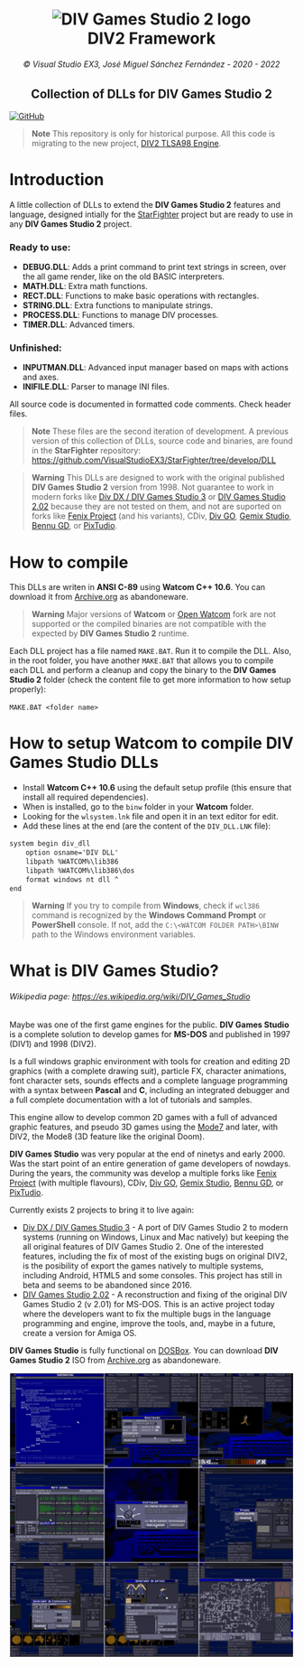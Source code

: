 <h1 align="center">
<img src="https://github.com/VisualStudioEX3/Home/blob/master/pictures/div_games_studio/div2_logo/div2_logo.png" alt="DIV Games Studio 2 logo" width="512" />
<br>
DIV2 Framework</h1>
<h6 align="center">© Visual Studio EX3, José Miguel Sánchez Fernández - 2020 - 2022</h6>
<h2 align="center">Collection of DLLs for DIV Games Studio 2</h2>

[![GitHub](https://img.shields.io/github/license/VisualStudioEX3/DIV2.Format.Exporter?color=yellow)](https://opensource.org/licenses/MIT)

> **Note**
> This repository is only for historical purpose. All this code is migrating to the new project, [DIV2 TLSA98 Engine](https://github.com/VisualStudioEX3/div2-tlsa98-engine).

# Introduction

A little collection of DLLs to extend the **DIV Games Studio 2** features and language, designed intially for the [StarFighter](https://github.com/VisualStudioEX3/StarFighter) project but are ready to use in any **DIV Games Studio 2** project.

### Ready to use:
- **DEBUG.DLL**: Adds a print command to print text strings in screen, over the all game render, like on the old BASIC interpreters.
- **MATH.DLL**: Extra math functions.
- **RECT.DLL**: Functions to make basic operations with rectangles.
- **STRING.DLL**: Extra functions to manipulate strings.
- **PROCESS.DLL**: Functions to manage DIV processes.
- **TIMER.DLL**: Advanced timers.

### Unfinished:
- **INPUTMAN.DLL**: Advanced input manager based on maps with actions and axes.
- **INIFILE.DLL**: Parser to manage INI files.

All source code is documented in formatted code comments. Check header files.

> **Note**
> These files are the second iteration of development. A previous version of this collection of DLLs, source code and binaries, are found in the **StarFighter** repository: https://github.com/VisualStudioEX3/StarFighter/tree/develop/DLL

> **Warning**
> This DLLs are designed to work with the original published **DIV Games Studio 2** version from 1998. Not guarantee to work in modern forks like [Div DX / DIV Games Studio 3](https://github.com/DIVGAMES/DIV-Games-Studio) or [DIV Games Studio 2.02](https://github.com/vii1/DIV) because they are not tested on them, and not are suported on forks like [Fenix Project](https://web.archive.org/web/20071012230137/http://fenix.divsite.net/) (and his variants), CDiv, [Div GO](https://www.divgo.net/), [Gemix Studio](http://www.gemixstudio.com/), [Bennu GD](https://www.bennugd.org/), or [PixTudio](https://pixtudio.org/).

# How to compile
This DLLs are writen in **ANSI C-89** using **Watcom C++ 10.6**. You can download it from [Archive.org](https://archive.org/details/Watcom_C_10.6) as abandoneware. 

> **Warning**
> Major versions of **Watcom** or [Open Watcom](https://github.com/open-watcom/open-watcom-v2) fork are not supported or the compiled binaries are not compatible with the expected by **DIV Games Studio 2** runtime.

Each DLL project has a file named `MAKE.BAT`. Run it to compile the DLL. Also, in the root folder, you have another `MAKE.BAT` that allows you to compile each DLL and perform a cleanup and copy the binary to the **DIV Games Studio 2** folder (check the content file to get more information to how setup properly):

`MAKE.BAT <folder name>`

# How to setup Watcom to compile DIV Games Studio DLLs
- Install **Watcom C++ 10.6** using the default setup profile (this ensure that install all required dependencies).
- When is installed, go to the `binw` folder in your **Watcom** folder.
- Looking for the `wlsystem.lnk` file and open it in an text editor for edit.
- Add these lines at the end (are the content of the `DIV_DLL.LNK` file):

```
system begin div_dll
    option osname='DIV DLL'
    libpath %WATCOM%\lib386 
    libpath %WATCOM%\lib386\dos
    format windows nt dll ^
end
```

> **Warning**
> If you try to compile from **Windows**, check if `wcl386` command is recognized by the **Windows Command Prompt** or **PowerShell** console. If not, add the `C:\<WATCOM FOLDER PATH>\BINW` path to the Windows environment variables.

# What is DIV Games Studio?

###### Wikipedia page: https://es.wikipedia.org/wiki/DIV_Games_Studio

Maybe was one of the first game engines for the public. **DIV Games Studio** is a complete solution to develop games for **MS-DOS** and published in 1997 (DIV1) and 1998 (DIV2). 

Is a full windows graphic environment with tools for creation and editing 2D graphics (with a complete drawing suit), particle FX, character animations, font character sets, sounds effects and a complete language programming with a syntax between **Pascal** and **C**, including an integrated debugger and a full complete documentation with a lot of tutorials and samples. 

This engine allow to develop common 2D games with a full of advanced graphic features, and pseudo 3D games using the [Mode7](https://en.wikipedia.org/wiki/Mode_7) and later, with DIV2, the Mode8 (3D feature like the original Doom).

**DIV Games Studio** was very popular at the end of ninetys and early 2000. Was the start point of an entire generation of game developers of nowdays. During the years, the community was develop a multiple forks like [Fenix Project](https://web.archive.org/web/20071012230137/http://fenix.divsite.net/) (with multiple flavours), CDiv, [Div GO](https://www.divgo.net/), [Gemix Studio](http://www.gemixstudio.com/), [Bennu GD](https://www.bennugd.org/), or [PixTudio](https://pixtudio.org/).

Currently exists 2 projects to bring it to live again:
* [Div DX / DIV Games Studio 3](https://github.com/DIVGAMES/DIV-Games-Studio) - A port of DIV Games Studio 2 to modern systems (running on Windows, Linux and Mac natively) but keeping the all original features of DIV Games Studio 2. One of the interested features, including the fix of most of the existing bugs on original DIV2, is the posibility of export the games natively to multiple systems, including Android, HTML5 and some consoles. This project has still in beta and seems to be abandoned since 2016.
* [DIV Games Studio 2.02](https://github.com/vii1/DIV) - A reconstruction and fixing of the original DIV Games Studio 2 (v 2.01) for MS-DOS. This is an active project today where the developers want to fix the multiple bugs in the language programming and engine, improve the tools, and, maybe in a future, create a version for Amiga OS.

**DIV Games Studio** is fully functional on [DOSBox](https://www.dosbox.com/). You can download **DIV Games Studio 2** ISO from [Archive.org](https://archive.org/details/div-games-studio-2) as abandoneware.

![DIV Games Studio 2 screenshots](https://github.com/VisualStudioEX3/Home/blob/master/pictures/div_games_studio/div2_screen_mosaic.png)
